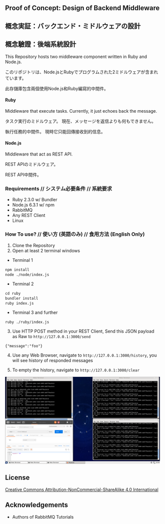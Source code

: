 ## Proof of Concept: Design of Backend Middleware
## 概念実証：バックエンド・ミドルウェアの設計
## 概念驗證：後端系統設計

This Repository hosts two middleware component written in Ruby and Node.js.

このリポジトリは、Node.jsとRubyでプログラムされた2ミドルウェアが含まれています。

此存儲庫包含兩個使用Node.js和Ruby編寫的中間件。

#### Ruby
Middleware that execute tasks.
Currently, it just echoes back the message.

タスク実行のミドルウェア。
現在、メッセージを返信よりも何もできません。

執行任務的中間件。
現時它只能回傳接收到的信息。

#### Node.js
Middleware that act as REST API.

REST APIのミドルウェア。

REST API中間件。

### Requirements // システム必要条件 // 系統要求
* Ruby 2.3.0 w/ Bundler
* Node.js 6.3.1 w/ npm
* RabbitMQ
* Any REST Client
* Linux

### How To use? // 使い方 (英語のみ) // 食用方法 (English Only)

1. Clone the Repository
2. Open at least 2 terminal windows
* Terminal 1
```
npm install
node ./node/index.js
```
* Terminal 2
```
cd ruby
bundler install
ruby index.js
```
* Terminal 3 and further
```
ruby ./ruby/index.js
```
3. Use HTTP POST method in your REST Client, Send this JSON payload as Raw to `http://127.0.0.1:3000/send`
```
{"message":"foo"}
```

4. Use any Web Browser, navigate to `http://127.0.0.1:3000/history`, you will see history of responded messages

5. To empty the history, navigate to `http://127.0.0.1:3000/clear`

![Screenshot](shot.png?raw=true "Screenshot")

## License
[Creative Commons Attribution-NonCommercial-ShareAlike 4.0 International](https://creativecommons.org/licenses/by-nc-sa/4.0/)

## Acknowledgements
* Authors of RabbitMQ Tutorials
